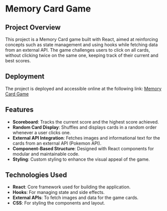 # Memory Card Game

## Project Overview
This project is a Memory Card game built with React, aimed at reinforcing concepts such as state management and using hooks while fetching data from an external API. The game challenges users to click on all cards, without clicking twice on the same one, keeping track of their current and best scores.

## Deployment
The project is deployed and accessible online at the following link: [Memory Card Game](https://memory-card-steel.vercel.app/)

## Features
- **Scoreboard**: Tracks the current score and the highest score achieved.
- **Random Card Display**: Shuffles and displays cards in a random order whenever a user clicks one.
- **External API Integration**: Fetches images and informational text for the cards from an external API (Pokemon API).
- **Component-Based Structure**: Designed with React components for modular and maintainable code.
- **Styling**: Custom styling to enhance the visual appeal of the game.

## Technologies Used
- **React**: Core framework used for building the application.
- **Hooks**: For managing state and side effects.
- **External APIs**: To fetch images and data for the game cards.
- **CSS**: For styling the components and layout.
